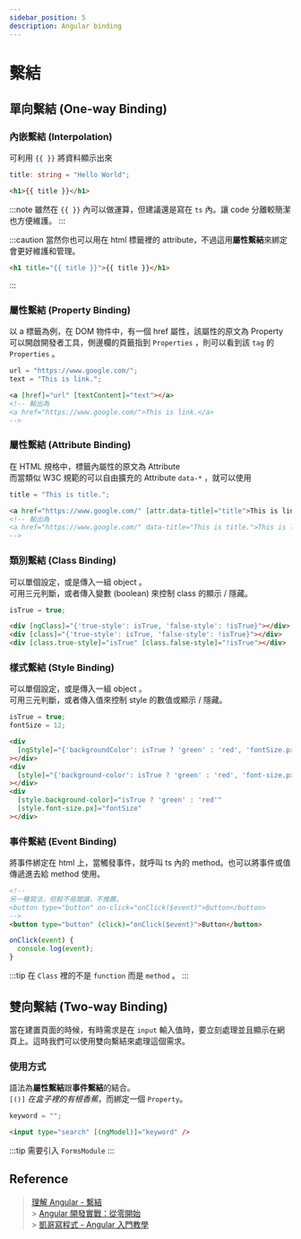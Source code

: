 ```yaml
---
sidebar_position: 5
description: Angular binding
---
```


# 繫結

## 單向繫結 (One-way Binding)

### 內嵌繫結 (Interpolation)

可利用 `{{ }}` 將資料顯示出來

```typescript
title: string = "Hello World";
```

```html
<h1>{{ title }}</h1>
```

:::note
雖然在 `{{ }}` 內可以做運算，但建議還是寫在 `ts` 內。讓 code 分離較簡潔也方便維護。
:::

:::caution
當然你也可以用在 html 標籤裡的 attribute，不過這用**屬性繫結**來綁定會更好維護和管理。

```html
<h1 title="{{ title }}">{{ title }}</h1>
```

:::

### 屬性繫結 (Property Binding)

以 a 標籤為例，在 DOM 物件中，有一個 href 屬性，該屬性的原文為 Property<br />
可以開啟開發者工具，側邊欄的頁籤指到 `Properties` ，則可以看到該 `tag` 的 `Properties` 。

```typescript
url = "https://www.google.com/";
text = "This is link.";
```

```html
<a [href]="url" [textContent]="text"></a>
<!-- 輸出為
<a href="https://www.google.com/">This is link.</a>
-->
```

### 屬性繫結 (Attribute Binding)

在 HTML 規格中，標籤內屬性的原文為 Attribute<br />
而當類似 W3C 規範的可以自由擴充的 Attribute `data-*` ，就可以使用

```typescript
title = "This is title.";
```

```html
<a href="https://www.google.com/" [attr.data-title]="title">This is link.</a>
<!-- 輸出為
<a href="https://www.google.com/" data-title="This is title.">This is link.</a>
-->
```

### 類別繫結 (Class Binding)

可以單個設定，或是傳入一組 object 。<br />
可用三元判斷，或者傳入變數 (boolean) 來控制 class 的顯示 / 隱藏。

```typescript
isTrue = true;
```

```html
<div [ngClass]="{'true-style': isTrue, 'false-style': !isTrue}"></div>
<div [class]="{'true-style': isTrue, 'false-style': !isTrue}"></div>
<div [class.true-style]="isTrue" [class.false-style]="!isTrue"></div>
```

### 樣式繫結 (Style Binding)

可以單個設定，或是傳入一組 object 。<br />
可用三元判斷，或者傳入值來控制 style 的數值或顯示 / 隱藏。

```typescript
isTrue = true;
fontSize = 12;
```

```html
<div
  [ngStyle]="{'backgroundColor': isTrue ? 'green' : 'red', 'fontSize.px': fontSize}"
></div>
<div
  [style]="{'background-color': isTrue ? 'green' : 'red', 'font-size.px': fontSize}"
></div>
<div
  [style.background-color]="isTrue ? 'green' : 'red'"
  [style.font-size.px]="fontSize"
></div>
```

### 事件繫結 (Event Binding)

將事件綁定在 html 上，當觸發事件，就呼叫 ts 內的 method。也可以將事件或值傳遞進去給 method 使用。

```html
<!--
另一種寫法，但較不易閱讀，不推薦。
<button type="button" on-click="onClick($event)">Button</button>
-->
<button type="button" (click)="onClick($event)">Button</button>
```

```typescript
onClick(event) {
  console.log(event);
}
```

:::tip
在 `Class` 裡的不是 `function` 而是 `method` 。
:::

## 雙向繫結 (Two-way Binding)

當在建置頁面的時候，有時需求是在 `input` 輸入值時，要立刻處理並且顯示在網頁上。這時我們可以使用雙向繫結來處理這個需求。

### 使用方式

語法為**屬性繫結**跟**事件繫結**的結合。<br />
`[()]` _在盒子裡的有根香蕉_，而綁定一個 `Property`。

```typescript
keyword = "";
```

```html
<input type="search" [(ngModel)]="keyword" />
```

:::tip
需要引入 `FormsModule`
:::

## Reference

> [理解 Angular - 繫結 ](https://angular.tw/guide/property-binding) <br /> > [Angular 開發實戰：從零開始](https://www.udemy.com/course/angular-zero/) <br /> > [凱哥寫程式 - Angular 入門教學](https://www.youtube.com/playlist?list=PLneJIGUTIItu6QrNxEBAUgTXZaHIpO8D9)
